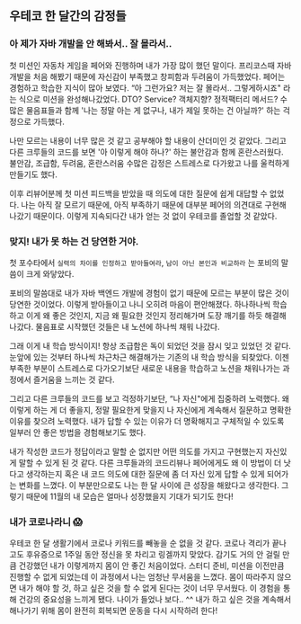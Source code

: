 ## 우테코 한 달간의 감정들

### 아 제가 자바 개발을 안 해봐서.. 잘 몰라서..

첫 미션인 자동차 게임을 페어와 진행하며 내가 가장 많이 했던 말이다. 
프리코스때 자바 개발을 처음 해봤기 때문에 자신감이 부족했고 창피함과 두려움이 가득했었다. 
페어는 경험하고 학습한 지식이 많아 보였다. 
“아 그런가요? 저는 잘 몰라서.. 그렇게하시죠" 라는 식으로 미션을 완성해나갔었다. 
DTO? Service? 객체지향? 정적팩터리 메서드? 수많은 물음표들과 함께 '나는 정말 아는 게 없구나, 내가 제일 못하는 건 아닐까?' 하는 걱정으로 가득했다.

나만 모르는 내용이 너무 많은 것 같고 공부해야 할 내용이 산더미인 것 같았다. 
그리고 다른 크루들의 코드를 보면 '아 이렇게 해야 하나?' 하는 불안감과 함께 혼란스러웠다. 
불안감, 조급함, 두려움, 혼란스러움 수많은 감정은 스트레스로 다가왔고 나를 울컥하게 만들기도 했다.

이후 리뷰어분께 첫 미션 피드백을 받았을 때 의도에 대한 질문에 쉽게 대답할 수 없었다. 
나는 아직 잘 모르기 때문에, 아직 부족하기 때문에 대부분 페어의 의견대로 구현해나갔기 때문이다. 
이렇게 지속되다간 내가 얻는 것 없이 우테코를 졸업할 것 같았다.

### 맞지! 내가 못 하는 건 당연한 거야.

첫 포수타에서 `실력의 차이를 인정하고 받아들여라`, `남이 아닌 본인과 비교하라` 는 포비의 말씀이 크게 와닿았다.

포비의 말씀대로 내가 자바 백엔드 개발에 경험이 없기 때문에 모르는 부분이 많은 것이 당연한 것이었다. 
이렇게 받아들이고 나니 오히려 마음이 편안해졌다. 
하나하나씩 학습하고 이게 왜 좋은 것인지, 지금 왜 필요한 것인지 정리해가며 도장 깨기를 하듯 해결해나갔다. 
물음표로 시작했던 것들은 내 노션에 하나씩 채워 나갔다.

그래 이게 내 학습 방식이지! 
항상 조급함은 독이 되었던 것을 잠시 잊고 있었던 것 같다. 
눈앞에 있는 것부터 하나씩 차근차근 해결해가는 기존의 내 학습 방식을 되찾았다. 
이젠 부족한 부분이 스트레스로 다가오기보단 새로운 내용을 학습하고 노션을 채워나가는 과정에서 즐거움을 느끼는 것 같다.

그리고 다른 크루들의 코드를 보고 걱정하기보단, “나 자신"에게 집중하려 노력했다. 
왜 이렇게 하는 게 더 좋을지, 정말 필요한게 맞을지 나 자신에게 계속해서 질문하고 명확한 이유를 찾으려 노력했다. 
내가 답할 수 있는 이유가 더 명확해지고 구체적일 수 있도록 일부러 안 좋은 방법을 경험해보기도 했다.

내가 작성한 코드가 정답이라고 말할 순 없지만 어떤 의도를 가지고 구현했는지 자신있게 말할 수 있게 된 것 같다. 
다른 크루들과의 코드리뷰나 페어에게도 왜 이 방법이 더 낫다고 생각하는지 혹은 내 코드 의도에 대한 질문에 좀 더 자신 있게 답할 수 있게 되어가는 변화를 느꼈다. 
이 부분만으로도 나는 한 달 사이에 큰 성장을 해왔다고 생각한다. 그렇기 때문에 11월의 내 모습은 얼마나 성장했을지 기대가 되기도 한다!

### 내가 코로나라니 😱

우테코 한 달 생활기에서 코로나 키워드를 빼놓을 순 없을 것 같다. 
코로나 격리가 끝나고도 후유증으로 1주일 동안 정신을 못 차리고 링겔까지 맞았다. 
감기도 거의 안 걸릴 만큼 건강했던 내가 이렇게까지 몸이 안 좋긴 처음이었다. 
스터디 준비, 미션을 이전만큼 진행할 수 없게 되었는데 이 과정에서 나는 엄청난 무서움을 느꼈다. 
몸이 따라주지 않으면 내가 해야 할 것, 하고 싶은 것을 할 수 없게 된다는 것이 너무 무서웠다. 
이 경험을 통해 건강의 중요성을 느끼게 됐다. 
나이가 들었나 보다.. ^^ 
내가 하고 싶은 것을 계속해서 해나가기 위해 몸이 완전히 회복되면 운동을 다시 시작하려 한다!
